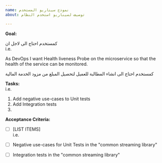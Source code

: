 ```yaml
---
name: نموذج سيناريو المستخدم 
about: توصيف لسيناريو استخدم النظام 

---
```


**Goal:**

كمستخدم <USER PERSONA> احتاج الى  <FEATURE> لاجل ان <PURPOSE of FEATURE>  
i.e. 

As DevOps I want Health liveness Probe on the microservice so that the health of the service can be monitored.

كمستخدم احتاج الى انشاء المطالبة للعميل لتحصيل المبلغ من مزود الخدمة المالية 

**Tasks:**    
  i.e.
  1.  Add negative use-cases to Unit tests
  2.  Add Integration tests
  3.  

 
**Acceptance Criteria:**

  - [ ] [LIST ITEMS]  
  i.e.

  - [ ] Negative use-cases for Unit Tests in the "common streaming library"
  - [ ] Integration tests in the "common streaming library"
